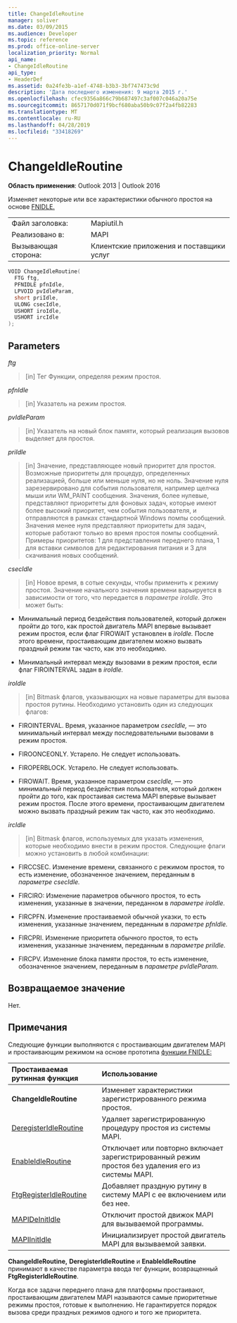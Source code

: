 ```yaml
---
title: ChangeIdleRoutine
manager: soliver
ms.date: 03/09/2015
ms.audience: Developer
ms.topic: reference
ms.prod: office-online-server
localization_priority: Normal
api_name:
- ChangeIdleRoutine
api_type:
- HeaderDef
ms.assetid: 0a24fe3b-a1ef-4748-b3b3-3bf747473c9d
description: 'Дата последнего изменения: 9 марта 2015 г.'
ms.openlocfilehash: cfec9356a866c79b687497c3af007c046a20a75e
ms.sourcegitcommit: 8657170d071f9bcf680aba50b9c07f2a4fb82283
ms.translationtype: MT
ms.contentlocale: ru-RU
ms.lasthandoff: 04/28/2019
ms.locfileid: "33418269"
---
```

# <a name="changeidleroutine"></a>ChangeIdleRoutine

**Область применения**: Outlook 2013 | Outlook 2016 
  
Изменяет некоторые или все характеристики обычного простоя на основе [FNIDLE.](fnidle.md) 
  
|||
|:-----|:-----|
|Файл заголовка:  <br/> |Mapiutil.h  <br/> |
|Реализовано в:  <br/> |MAPI  <br/> |
|Вызывающая сторона:  <br/> |Клиентские приложения и поставщики услуг  <br/> |
   
```cpp
VOID ChangeIdleRoutine(
  FTG ftg,
  PFNIDLE pfnIdle,
  LPVOID pvIdleParam,
  short priIdle,
  ULONG csecIdle,
  USHORT iroIdle,
  USHORT ircIdle
);
```

## <a name="parameters"></a>Parameters

_ftg_
  
> [in] Тег Функции, определяя режим простоя. 
    
_pfnIdle_
  
> [in] Указатель на режим простоя. 
    
_pvIdleParam_
  
> [in] Указатель на новый блок памяти, который реализация вызовов выделяет для простоя. 
    
_priIdle_
  
> [in] Значение, представляющее новый приоритет для простоя. Возможные приоритеты для процедур, определенных реализацией, больше или меньше нуля, но не ноль. Значение нуля зарезервировано для события пользователя, например щелчка мыши или WM_PAINT сообщения. Значения, более нулевые, представляют приоритеты для фоновых задач, которые имеют более высокий приоритет, чем события пользователя, и отправляются в рамках стандартной Windows помпы сообщений. Значения менее нуля представляют приоритеты для задач, которые работают только во время простоя помпы сообщений. Примеры приоритетов: 1 для представления переднего плана, 1 для вставки символов для редактирования питания и 3 для скачивания новых сообщений.
    
_csecIdle_
  
> [in] Новое время, в сотые секунды, чтобы применить к режиму простоя. Значение начального значения времени варьируется в зависимости от того, что передается в _параметре iroIdle._ Это может быть: 
    
  - Минимальный период бездействия пользователей, который должен пройти до того, как простой двигатель MAPI впервые вызывает режим простоя, если флаг FIROWAIT установлен в _iroIdle._ После этого времени, простаивающим двигателем можно вызвать праздный режим так часто, как это необходимо. 
    
  - Минимальный интервал между вызовами в режим простоя, если флаг FIROINTERVAL задан в _iroIdle._ 
    
_iroIdle_
  
> [in] Bitmask флагов, указывающих на новые параметры для вызова простоя рутины. Необходимо установить один из следующих флагов:
    
  - FIROINTERVAL. Время, указанное параметром  _csecIdle,_ — это минимальный интервал между последовательными вызовами в режим простоя. 
      
  - FIROONCEONLY. Устарело. Не следует использовать. 
      
  - FIROPERBLOCK. Устарело. Не следует использовать. 
      
  - FIROWAIT. Время, указанное параметром  _csecIdle,_ — это минимальный период бездействия пользователя, который должен пройти до того, как простаивая система MAPI впервые вызывает режим простоя. После этого времени, простаивающим двигателем можно вызвать праздный режим так часто, как это необходимо. 
    
_ircIdle_
  
> [in] Bitmask флагов, используемых для указать изменения, которые необходимо внести в режим простоя. Следующие флаги можно установить в любой комбинации:
    
  - FIRCCSEC. Изменение времени, связанного с режимом простоя, то есть изменение, обозначенное значением, переданным в _параметре csecIdle._ 
      
  - FIRCIRO: Изменение параметров обычного простоя, то есть изменения, указанные в значении, переданном в _параметре iroIdle._ 
      
  - FIRCPFN. Изменение простаиваемой обычной указки, то есть изменения, указанные значением, переданным в _параметре pfnIdle._ 
      
  - FIRCPRI. Изменение приоритета обычного простоя, то есть изменения, указанные значением, переданным в _параметре priIdle._ 
      
  - FIRCPV. Изменение блока памяти простоя, то есть изменение, обозначенное значением, переданным в _параметре pvIdleParam._ 
    
## <a name="return-value"></a>Возвращаемое значение

Нет.
  
## <a name="remarks"></a>Примечания

Следующие функции выполняются с простаивающим двигателем MAPI и простаивающим режимом на основе прототипа [функции FNIDLE:](fnidle.md) 
  
|**Простаиваемая рутинная функция**|**Использование**|
|:-----|:-----|
|**ChangeIdleRoutine** <br/> |Изменяет характеристики зарегистрированного режима простоя.  <br/> |
|[DeregisterIdleRoutine](deregisteridleroutine.md) <br/> |Удаляет зарегистрированную процедуру простоя из системы MAPI.  <br/> |
|[EnableIdleRoutine](enableidleroutine.md) <br/> |Отключает или повторно включает зарегистрированный режим простоя без удаления его из системы MAPI.  <br/> |
|[FtgRegisterIdleRoutine](ftgregisteridleroutine.md) <br/> |Добавляет праздную рутину в систему MAPI с ее включением или без нее.  <br/> |
|[MAPIDeInitIdle](mapideinitidle.md) <br/> |Отключит простой движок MAPI для вызываемой программы.  <br/> |
|[MAPIInitIdle](mapiinitidle.md) <br/> |Инициализирует простой двигатель MAPI для вызываемой заявки.  <br/> |
   
**ChangeIdleRoutine,** **DeregisterIdleRoutine** и **EnableIdleRoutine** принимают в качестве параметра ввода тег функции, возвращенный **FtgRegisterIdleRoutine**. 
  
Когда все задачи переднего плана для платформы простаивают, простаивающим двигателем MAPI называются самые приоритетные режимы простоя, готовые к выполнению. Не гарантируется порядок вызова среди праздных режимов одного и того же приоритета. 
  

